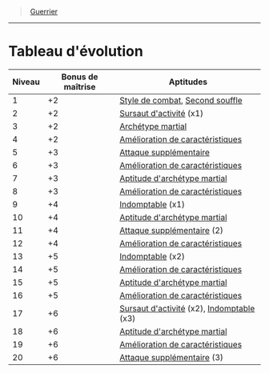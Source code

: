 ﻿---
!Generic
Id: fighter_hd.md#tableau-dévolution
ParentLink: fighter_hd.md#guerrier
Name: Tableau d'évolution
ParentName: Guerrier
NameLevel: 1
---
> [Guerrier](hd_fighter.md)

---

# Tableau d'évolution

|Niveau|Bonus de maîtrise|Aptitudes|
|---|---|---|
|1|+2|[Style de combat](hd_fighter_style_de_combat.md), [Second souffle](hd_fighter_second_souffle.md)|
|2|+2|[Sursaut d'activité](hd_fighter_sursaut_dactivite.md) (x1)|
|3|+2|[Archétype martial](hd_fighter_archetype_martial.md)|
|4|+2|[Amélioration de caractéristiques](hd_fighter_amelioration_de_caracteristiques.md)|
|5|+3|[Attaque supplémentaire](hd_fighter_attaque_supplementaire.md)|
|6|+3|[Amélioration de caractéristiques](hd_fighter_amelioration_de_caracteristiques.md)|
|7|+3|[Aptitude d'archétype martial](hd_fighter_archetype_martial.md)|
|8|+3|[Amélioration de caractéristiques](hd_fighter_amelioration_de_caracteristiques.md)|
|9|+4|[Indomptable](hd_fighter_indomptable.md) (x1)|
|10|+4|[Aptitude d'archétype martial](hd_fighter_archetype_martial.md)|
|11|+4|[Attaque supplémentaire](hd_fighter_attaque_supplementaire.md) (2)|
|12|+4|[Amélioration de caractéristiques](hd_fighter_amelioration_de_caracteristiques.md)|
|13|+5|[Indomptable](hd_fighter_indomptable.md) (x2)|
|14|+5|[Amélioration de caractéristiques](hd_fighter_amelioration_de_caracteristiques.md)|
|15|+5|[Aptitude d'archétype martial](hd_fighter_archetype_martial.md)|
|16|+5|[Amélioration de caractéristiques](hd_fighter_amelioration_de_caracteristiques.md)|
|17|+6|[Sursaut d'activité](hd_fighter_sursaut_dactivite.md) (x2), [Indomptable](hd_fighter_indomptable.md) (x3)|
|18|+6|[Aptitude d'archétype martial](hd_fighter_archetype_martial.md)|
|19|+6|[Amélioration de caractéristiques](hd_fighter_amelioration_de_caracteristiques.md)|
|20|+6|[Attaque supplémentaire](hd_fighter_attaque_supplementaire.md) (3)|

